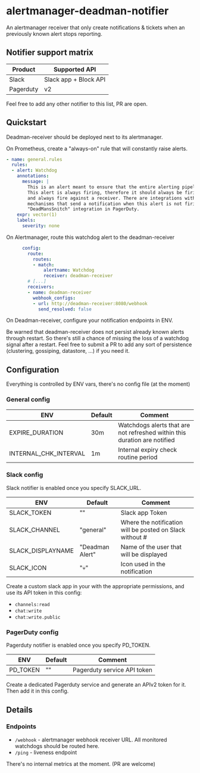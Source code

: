 # alertmanager-deadman-notifier

An alertmanager receiver that only create notifications & tickets when an previously known alert stops reporting.

## Notifier support matrix

| Product   | Supported API         |
| --------- | --------------------- |
| Slack     | Slack app + Block API |
| Pagerduty | v2                    |

Feel free to add any other notifier to this list, PR are open.

## Quickstart

Deadman-receiver should be deployed next to its alertmanager.

On Prometheus, create a "always-on" rule that will constantly raise alerts.

```yaml
- name: general.rules
  rules:
  - alert: Watchdog
    annotations:
      message: |
        This is an alert meant to ensure that the entire alerting pipeline is functional.
        This alert is always firing, therefore it should always be firing in Alertmanager
        and always fire against a receiver. There are integrations with various notification
        mechanisms that send a notification when this alert is not firing. For example the
        "DeadMansSnitch" integration in PagerDuty.
    expr: vector(1)
    labels:
      severity: none
```

On Alertmanager, route this watchdog alert to the deadman-receiver

```yaml
      config:
        route:
          routes:
          - match:
              alertname: Watchdog
              receiver: deadman-receiver
        # [...]
        receivers:
        - name: deadman-receiver
          webhook_configs:
          - url: http://deadman-receiver:8080/webhook
            send_resolved: false
```

On Deadman-receiver, configure your notification endpoints in ENV.

Be warned that deadman-receiver does not persist already known alerts through restart.
So there's still a chance of missing the loss of a watchdog signal after a restart. Feel free to submit a PR to add any sort of persistence (clustering, gossiping, datastore, ...) if you need it.

## Configuration

Everything is controlled by ENV vars, there's no config file (at the moment)

### General config

| ENV                   | Default       | Comment                                                                   |
| --------------------- | ------------- | ------------------------------------------------------------------------- |
| EXPIRE_DURATION       | 30m           | Watchdogs alerts that are not refreshed within this duration are notified |
| INTERNAL_CHK_INTERVAL | 1m            | Internal expiry check routine period                                      |

### Slack config

Slack notifier is enabled once you specify SLACK_URL.

| ENV               | Default         | Comment                                                  |
| ----------------- | --------------- | -------------------------------------------------------- |
| SLACK_TOKEN       | ""              | Slack app Token                                          |
| SLACK_CHANNEL     | "general"       | Where the notification will be posted on Slack without # |
| SLACK_DISPLAYNAME | "Deadman Alert" | Name of the user that will be displayed                  |
| SLACK_ICON        | ":skull:"       | Icon used in the notification                            |

Create a custom slack app in your with the appropriate permissions, and use its API token in this config:

* `channels:read`
* `chat:write`
* `chat:write.public`

### PagerDuty config

Pagerduty notifier is enabled once you specify PD_TOKEN.

| ENV      | Default | Comment                      |
| -------- | ------- | ---------------------------- |
| PD_TOKEN | ""      | Pagerduty service API token  |

Create a dedicated Pagerduty service and generate an APIv2 token for it. Then add it in this config.

## Details

### Endpoints

* `/webhook` - alertmanager webhook receiver URL. All monitored watchdogs should be routed here.
* `/ping` - liveness endpoint

There's no internal metrics at the moment. (PR are welcome)